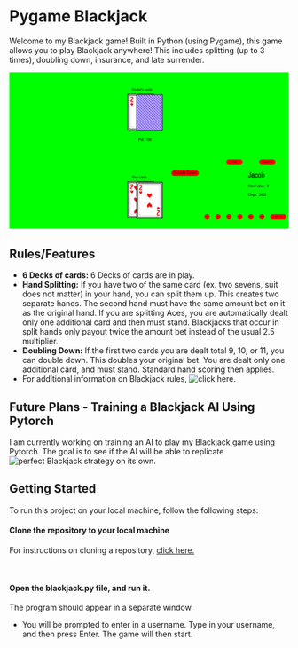 # Pygame Blackjack

Welcome to my Blackjack game! Built in Python (using Pygame), this game allows you to play Blackjack anywhere! This includes splitting (up to 3 times), doubling down, insurance, and late surrender.

![Screenshot of blackjack game homescreen](screenshots/screenshot-double-down.png)

## Rules/Features
- **6 Decks of cards:** 6 Decks of cards are in play. 
- **Hand Splitting:** If you have two of the same card (ex. two sevens, suit does not matter) in your hand, you can split them up. This creates two separate hands. The second hand must have the same amount bet on it as the original hand. If you are splitting Aces, you are automatically dealt only one additional card and then must stand.
Blackjacks that occur in split hands only payout twice the amount bet instead of the usual 2.5 multiplier. 
- **Doubling Down:** If the first two cards you are dealt total 9, 10, or 11, you can double down. This doubles your original bet. You are dealt only one additional card, and  must stand. Standard hand scoring then applies.
- For additional information on Blackjack rules, ![click here.](https://bicyclecards.com/how-to-play/blackjack)

## Future Plans - Training a Blackjack AI Using Pytorch
I am currently working on training an AI to play my Blackjack game using Pytorch. The goal is to see if the AI will be able to replicate ![perfect Blackjack strategy](https://www.blackjackapprenticeship.com/blackjack-strategy-charts/) on its own.

## Getting Started

To run this project on your local machine, follow the following steps:
<br>

#### Clone the repository to your local machine

For instructions on cloning a repository, [click here.](https://docs.github.com/en/repositories/creating-and-managing-repositories/cloning-a-repository)

<br>



#### Open the blackjack.py file, and run it.
The program should appear in a separate window. 
- You will be prompted to enter in a username. Type in your username, and then press Enter. The game will then start.
